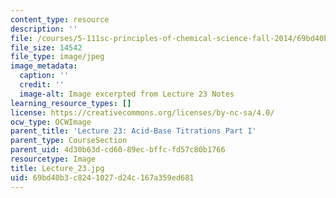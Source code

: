 ```yaml
---
content_type: resource
description: ''
file: /courses/5-111sc-principles-of-chemical-science-fall-2014/69bd40b3c8241027d24c167a359ed681_Lecture_23.jpg
file_size: 14542
file_type: image/jpeg
image_metadata:
  caption: ''
  credit: ''
  image-alt: Image excerpted from Lecture 23 Notes
learning_resource_types: []
license: https://creativecommons.org/licenses/by-nc-sa/4.0/
ocw_type: OCWImage
parent_title: 'Lecture 23: Acid-Base Titrations Part I'
parent_type: CourseSection
parent_uid: 4d30b63d-cd60-89ec-bffc-fd57c80b1766
resourcetype: Image
title: Lecture_23.jpg
uid: 69bd40b3-c824-1027-d24c-167a359ed681
---
```

